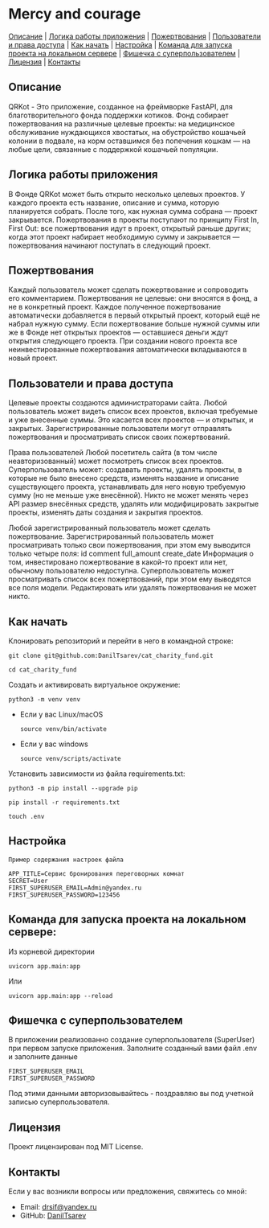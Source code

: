 # Mercy and courage

[Описание](#описание-) | [Логика работы приложения](#логика-работы-приложения) | [Пожертвования](#пожертвования) | [Пользователи и права доступа](#пользователи-и-права-доступа) | [Как начать](#Как-начать) | [Настройка](#Настройка) | [Команда для запуска проекта на локальном сервере](#команда-для-запуска-проекта-на-локальном-сервере) | [Фишечка с суперпользователем](#фишечка-с-суперпользователем) | [Лицензия](#лицензия) | [Контакты](#контакты)

## Описание 
QRKot - Это приложение, созданное на фреймворке FastAPI, для благотворительного фонда поддержки котиков.
Фонд собирает пожертвования на различные целевые проекты: на медицинское обслуживание нуждающихся хвостатых, на обустройство кошачьей колонии в подвале, на корм оставшимся без попечения кошкам — на любые цели, связанные с поддержкой кошачьей популяции.

## Логика работы приложения
В Фонде QRKot может быть открыто несколько целевых проектов. У каждого проекта есть название, описание и сумма, которую планируется собрать. После того, как нужная сумма собрана — проект закрывается.
Пожертвования в проекты поступают по принципу First In, First Out: все пожертвования идут в проект, открытый раньше других; когда этот проект набирает необходимую сумму и закрывается — пожертвования начинают поступать в следующий проект.

## Пожертвования
Каждый пользователь может сделать пожертвование и сопроводить его комментарием. Пожертвования не целевые: они вносятся в фонд, а не в конкретный проект. Каждое полученное пожертвование автоматически добавляется в первый открытый проект, который ещё не набрал нужную сумму. Если пожертвование больше нужной суммы или же в Фонде нет открытых проектов — оставшиеся деньги ждут открытия следующего проекта. При создании нового проекта все неинвестированные пожертвования автоматически вкладываются в новый проект.

## Пользователи и права доступа
Целевые проекты создаются администраторами сайта. 
Любой пользователь может видеть список всех проектов, включая требуемые и уже внесенные суммы. Это касается всех проектов — и открытых, и закрытых.
Зарегистрированные пользователи могут отправлять пожертвования и просматривать список своих пожертвований.

Права пользователей
Любой посетитель сайта (в том числе неавторизованный) может посмотреть список всех проектов.
Суперпользователь может: 
создавать проекты,
удалять проекты, в которые не было внесено средств,
изменять название и описание существующего проекта, устанавливать для него новую требуемую сумму (но не меньше уже внесённой).
Никто не может менять через API размер внесённых средств, удалять или модифицировать закрытые проекты, изменять даты создания и закрытия проектов.

Любой зарегистрированный пользователь может сделать пожертвование.
Зарегистрированный пользователь может просматривать только свои пожертвования, при этом ему выводится только четыре поля:
id
comment
full_amount
create_date
Информация о том, инвестировано пожертвование в какой-то проект или нет, обычному пользователю недоступна.
Суперпользователь может просматривать список всех пожертвований, при этом ему выводятся все поля модели.
Редактировать или удалять пожертвования не может никто.

## Как начать
Клонировать репозиторий и перейти в него в командной строке:

```
git clone git@github.com:DanilTsarev/cat_charity_fund.git
```

```
cd cat_charity_fund
```

Cоздать и активировать виртуальное окружение:

```
python3 -m venv venv
```

* Если у вас Linux/macOS

    ```
    source venv/bin/activate
    ```

* Если у вас windows

    ```
    source venv/scripts/activate
    ```

Установить зависимости из файла requirements.txt:

```
python3 -m pip install --upgrade pip
```

```
pip install -r requirements.txt
```

```
touch .env
```

## Настройка
```
Пример содержания настроек файла

APP_TITLE=Сервис бронирования переговорных комнат
SECRET=User
FIRST_SUPERUSER_EMAIL=Admin@yandex.ru
FIRST_SUPERUSER_PASSWORD=123456
```

## Команда для запуска проекта на локальном сервере:
Из корневой директории
```
uvicorn app.main:app 
```
Или
```
uvicorn app.main:app --reload
```
## Фишечка с суперпользователем
В приложении реализованно создание суперпользователя (SuperUser)
при первом запуске приложения. Заполните созданный вами файл .env и заполните данные
```
FIRST_SUPERUSER_EMAIL
FIRST_SUPERUSER_PASSWORD
```
Под этими данными авторизовывайтесь - поздравляю вы под учетной записью суперпользователя.

## Лицензия
Проект лицензирован под MIT License.

## Контакты
Если у вас возникли вопросы или предложения, свяжитесь со мной:
- Email: drsif@yandex.ru
- GitHub: [DanilTsarev](https://github.com/DanilTsarev)
